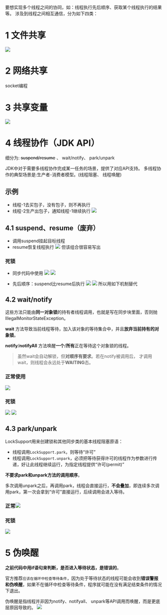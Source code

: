 要想实现多个线程之间的协同，如：线程执行先后顺序、获取某个线程执行的结果等。
涉及到线程之间相互通信，分为如下四类：
# 1 文件共享
![](https://img-blog.csdnimg.cn/20191008023446691.png?x-oss-process=image/watermark,type_ZmFuZ3poZW5naGVpdGk,shadow_10,text_aHR0cHM6Ly9ibG9nLmNzZG4ubmV0L3FxXzMzNTg5NTEw,size_1,color_FFFFFF,t_70)
# 2 网络共享
socket编程

# 3 共享变量
![](https://img-blog.csdnimg.cn/20191008023621435.png?x-oss-process=image/watermark,type_ZmFuZ3poZW5naGVpdGk,shadow_10,text_aHR0cHM6Ly9ibG9nLmNzZG4ubmV0L3FxXzMzNTg5NTEw,size_1,color_FFFFFF,t_70)

# 4 线程协作（JDK API）
细分为: ~~suspend/resume~~ 、 wait/notify、 park/unpark

JDK中对于需要多线程协作完成某一任务的场景，提供了对应API支持。
多线程协作的典型场景是:生产者-消费者模型。(线程阻塞、 线程唤醒)

## 示例
- 线程-1去买包子，没有包子，则不再执行
- 线程-2生产出包子，通知线程-1继续执行
![](https://img-blog.csdnimg.cn/2019100802383347.png?x-oss-process=image/watermark,type_ZmFuZ3poZW5naGVpdGk,shadow_10,text_aHR0cHM6Ly9ibG9nLmNzZG4ubmV0L3FxXzMzNTg5NTEw,size_1,color_FFFFFF,t_70)

## 4.1 suspend、resume（废弃）
- 调用suspend挂起目标线程
- resume恢复线程执行
![](https://img-blog.csdnimg.cn/2021071910523538.png?x-oss-process=image/watermark,type_ZmFuZ3poZW5naGVpdGk,shadow_10,text_aHR0cHM6Ly9ibG9nLmNzZG4ubmV0L3FxXzMzNTg5NTEw,size_16,color_FFFFFF,t_70)
但该组合很容易写出
### 死锁
- 同步代码中使用
![](https://img-blog.csdnimg.cn/2019100802572960.png?x-oss-process=image/watermark,type_ZmFuZ3poZW5naGVpdGk,shadow_10,text_aHR0cHM6Ly9ibG9nLmNzZG4ubmV0L3FxXzMzNTg5NTEw,size_1,color_FFFFFF,t_70)
![](https://img-blog.csdnimg.cn/20210719133903312.png?x-oss-process=image/watermark,type_ZmFuZ3poZW5naGVpdGk,shadow_10,text_aHR0cHM6Ly9ibG9nLmNzZG4ubmV0L3FxXzMzNTg5NTEw,size_16,color_FFFFFF,t_70)

- 先后顺序：suspend比resume后执行
![](https://img-blog.csdnimg.cn/2019100803021180.png?x-oss-process=image/watermark,type_ZmFuZ3poZW5naGVpdGk,shadow_10,text_aHR0cHM6Ly9ibG9nLmNzZG4ubmV0L3FxXzMzNTg5NTEw,size_1,color_FFFFFF,t_70)
![](https://img-blog.csdnimg.cn/20191008030515787.png?x-oss-process=image/watermark,type_ZmFuZ3poZW5naGVpdGk,shadow_10,text_aHR0cHM6Ly9ibG9nLmNzZG4ubmV0L3FxXzMzNTg5NTEw,size_1,color_FFFFFF,t_70)
所以用如下机制替代
## 4.2 wait/notify
这些方法只能由**同一对象锁**的持有者线程调用，也就是写在同步块里面，否则抛IllegalMonitorStateException。

**wait** 方法导致当前线程等待，加入该对象的等待集合中，并且**放弃当前持有的对象锁**。

**notify**/**notifyAll** 方法唤醒**一个**/**所有**正在等待这个对象锁的线程。

> 虽然wait会自动解锁，但**对顺序有要求**。若在notify被调用后， 才调用wait，则线程会永远处于**WAITING**态。

### 正常使用
![](https://img-blog.csdnimg.cn/20191008031659529.png?x-oss-process=image/watermark,type_ZmFuZ3poZW5naGVpdGk,shadow_10,text_aHR0cHM6Ly9ibG9nLmNzZG4ubmV0L3FxXzMzNTg5NTEw,size_1,color_FFFFFF,t_70)
### 死锁
![](https://img-blog.csdnimg.cn/20191008032042659.png?x-oss-process=image/watermark,type_ZmFuZ3poZW5naGVpdGk,shadow_10,text_aHR0cHM6Ly9ibG9nLmNzZG4ubmV0L3FxXzMzNTg5NTEw,size_1,color_FFFFFF,t_70)
![](https://img-blog.csdnimg.cn/20191008032138968.png?x-oss-process=image/watermark,type_ZmFuZ3poZW5naGVpdGk,shadow_10,text_aHR0cHM6Ly9ibG9nLmNzZG4ubmV0L3FxXzMzNTg5NTEw,size_1,color_FFFFFF,t_70)
## 4.3 park/unpark
LockSupport用来创建锁和其他同步类的基本线程阻塞原语：
- 线程调用`LockSupport.park`，则等待“许可”
- 线程调用`LockSupport.unpark`，必须把等待获得许可的线程作为参数进行传递，好让此线程继续运行，为指定线程提供“许可(permit)” 

**不要求park和unpark方法的调用顺序**。

多次调用unpark之后，再调用park，线程会直接运行，**不会叠加**，即连续多次调用park，第一次会拿到“许可”直接运行，后续调用会进入等待。

### 正常![](https://img-blog.csdnimg.cn/20191008033156471.png?x-oss-process=image/watermark,type_ZmFuZ3poZW5naGVpdGk,shadow_10,text_aHR0cHM6Ly9ibG9nLmNzZG4ubmV0L3FxXzMzNTg5NTEw,size_1,color_FFFFFF,t_70)
### 死锁
![](https://img-blog.csdnimg.cn/20191008033327469.png?x-oss-process=image/watermark,type_ZmFuZ3poZW5naGVpdGk,shadow_10,text_aHR0cHM6Ly9ibG9nLmNzZG4ubmV0L3FxXzMzNTg5NTEw,size_1,color_FFFFFF,t_70)
# 5 伪唤醒
**之前代码中用if语句来判断，是否进入等待状态，是错误的**。

官方推荐`应该在循环中检查等待条件`，因为处于等待状态的线程可能会收到**错误警报和伪唤醒**，如果不在循环中检查等待条件，程序就可能在没有满足结束条件的情况下退出。

伪唤醒是指线程并非因为notify、notifyall、 unpark等API调用而唤醒，而是更底层原因导致的。
![](https://img-blog.csdnimg.cn/20191008034349825.png?x-oss-process=image/watermark,type_ZmFuZ3poZW5naGVpdGk,shadow_10,text_aHR0cHM6Ly9ibG9nLmNzZG4ubmV0L3FxXzMzNTg5NTEw,size_1,color_FFFFFF,t_70)